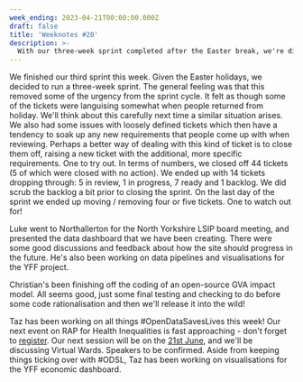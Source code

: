 ```yaml
---
week_ending: 2023-04-21T00:00:00.000Z
draft: false
title: 'Weeknotes #20'
description: >-
  With our three-week sprint completed after the Easter break, we're diving back into our regular sprint rhythms! We've had a productive week with updates on LSIP, ODSL and building visualisations for YFF's economic data dashboard. 
---
```


We finished our third sprint this week. Given the Easter holidays, we decided to run a three-week sprint. The general feeling was that this removed some of the urgency from the sprint cycle. It felt as though some of the tickets were languising somewhat when people returned from holiday. We'll think about this carefully next time a similar situation arises. We also had some issues with loosely defined tickets which then have a tendency to soak up any new requirements that people come up with when reviewing. Perhaps a better way of dealing with this kind of ticket is to close them off, raising a new ticket with the additional, more specific requirements. One to try out. In terms of numbers, we closed off 44 tickets (5 of which were closed with no action). We ended up with 14 tickets dropping through: 5 in review, 1 in progress, 7 ready and 1 backlog. We did scrub the backlog a bit prior to closing the sprint. On the last day of the sprint we ended up moving / removing four or five tickets. One to watch out for!

Luke went to Northallerton for the North Yorkshire LSIP board meeting, and presented the data dashboard that we have been creating. There were some good discussions and feedback about how the site should progress in the future. He's also been working on data pipelines and visualisations for the YFF project. 

Christian's been finishing off the coding of an open-source GVA impact model. All seems good, just some final testing and checking to do before some code rationalisation and then we'll release it into the wild!

Taz has been working on all things #OpenDataSavesLives this week! Our next event on RAP for Health Inequalities is fast approaching - don't forget to [register](https://www.eventbrite.co.uk/e/opendatasaveslives-meeting-tickets-566573234797). Our next session will be on the [21st June](https://opendatasaveslives.org/events/session-39-virtual-wards), and we'll be discussing Virtual Wards. Speakers to be confirmed. Aside from keeping things ticking over with #ODSL, Taz has been working on visualisations for the YFF economic dashboard. 
